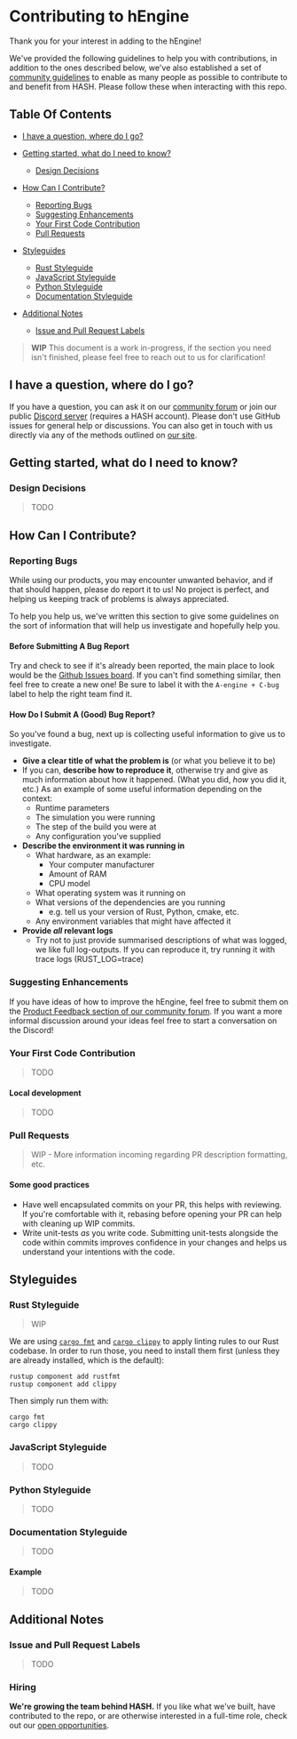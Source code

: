 [comment]: <> (This CONTRIBUTING guide was heavily inspired by the great one provided by the lovely folks at Atom [https://github.com/atom/atom/blob/master/CONTRIBUTING.md])

# Contributing to hEngine

Thank you for your interest in adding to the hEngine!

We've provided the following guidelines to help you with contributions, in addition to the ones described below, we've
also established a set of [community guidelines](https://hash.ai/legal/community) to enable as many people as possible
to contribute to and benefit from HASH. Please follow these when interacting with this repo.

## Table Of Contents

- [I have a question, where do I go?](#i-have-a-question--where-do-i-go-)

- [Getting started, what do I need to know?](#getting-started--what-do-i-need-to-know-)

  - [Design Decisions](#design-decisions)

- [How Can I Contribute?](#how-can-i-contribute-)

  - [Reporting Bugs](#reporting-bugs)
  - [Suggesting Enhancements](#suggesting-enhancements)
  - [Your First Code Contribution](#your-first-code-contribution)
  - [Pull Requests](#pull-requests)

- [Styleguides](#styleguides)

  - [Rust Styleguide](#rust-styleguide)
  - [JavaScript Styleguide](#javascript-styleguide)
  - [Python Styleguide](#python-styleguide)
  - [Documentation Styleguide](#documentation-styleguide)

- [Additional Notes](#additional-notes)
  - [Issue and Pull Request Labels](#issue-and-pull-request-labels)

> **WIP** This document is a work in-progress, if the section you need isn't finished, please feel free to reach out to us for clarification!

## I have a question, where do I go?

If you have a question, you can ask it on our [community forum](https://hash.community/) or join our public [Discord server](https://hash.ai/discord) (requires a HASH account). Please don't use GitHub issues for general help or discussions. You can also get in touch with us directly via any of the methods outlined on [our site](https://hash.ai/contact).

## Getting started, what do I need to know?

### Design Decisions

> TODO

## How Can I Contribute?

### Reporting Bugs

While using our products, you may encounter unwanted behavior, and if that should happen, please do report it to us! No project is perfect, and helping us keeping track of problems is always appreciated.

To help you help us, we've written this section to give some guidelines on the sort of information that will help us investigate and hopefully help you.

#### Before Submitting A Bug Report

Try and check to see if it's already been reported, the main place to look would be the [Github Issues board](https://github.com/hashintel/hash/issues). If you can't find something similar, then feel free to create a new one! Be sure to label it with the `A-engine + C-bug` label to help the right team find it.

#### How Do I Submit A (Good) Bug Report?

So you've found a bug, next up is collecting useful information to give us to investigate.

- **Give a clear title of what the problem is** (or what you believe it to be)
- If you can, **describe how to reproduce it**, otherwise try and give as much information about how it happened. (What you did, _how_ you did it, etc.) As an example of some useful information depending on the context:
  - Runtime parameters
  - The simulation you were running
  - The step of the build you were at
  - Any configuration you've supplied
- **Describe the environment it was running in**
  - What hardware, as an example:
    - Your computer manufacturer
    - Amount of RAM
    - CPU model
  - What operating system was it running on
  - What versions of the dependencies are you running
    - e.g. tell us your version of Rust, Python, cmake, etc.
  - Any environment variables that might have affected it
- **Provide _all_ relevant logs**
  - Try not to just provide summarised descriptions of what was logged, we like full log-outputs. If you can reproduce it, try running it with trace logs (RUST_LOG=trace)

### Suggesting Enhancements

If you have ideas of how to improve the hEngine, feel free to submit them on the [Product Feedback section of our community forum](https://community.hash.ai/c/product-feedback/2). If you want a more informal discussion around your ideas feel free to start a conversation on the Discord!

[comment]: <> (The following sections are comments until the wishlist section of the new website is live)
[comment]: <> (#### Before Submitting An Enhancement Suggestion)

[comment]: <> (> TODO)

[comment]: <> (#### How Do I Submit A &#40;Good&#41; Enhancement Suggestion?)

[comment]: <> (> TODO)

### Your First Code Contribution

> TODO

#### Local development

> TODO

### Pull Requests

> WIP - More information incoming regarding PR description formatting, etc.

#### Some good practices

- Have well encapsulated commits on your PR, this helps with reviewing. If you're comfortable with it, rebasing before opening your PR can help with cleaning up WIP commits.
- Write unit-tests _as_ you write code. Submitting unit-tests alongside the code within commits improves confidence in your changes and helps us understand your intentions with the code.

## Styleguides

[comment]: <> (Cross-link to global style guides for the repo when they're added)

### Rust Styleguide

> WIP

We are using [`cargo fmt`](https://github.com/rust-lang/rustfmt) and [`cargo clippy`](https://github.com/rust-lang/rust-clippy) to apply linting rules to our Rust codebase. In order to run those, you need to install them first (unless they are already installed, which is the default):

```shell
rustup component add rustfmt
rustup component add clippy
```

Then simply run them with:

```shell
cargo fmt
cargo clippy
```

### JavaScript Styleguide

> TODO

### Python Styleguide

> TODO

### Documentation Styleguide

> TODO

#### Example

> TODO

## Additional Notes

### Issue and Pull Request Labels

> TODO

### Hiring

**We're growing the team behind HASH.** If you like what we've built, have contributed to the repo, or are otherwise interested in a full-time role, check out our [open opportunities](hash.ai/careers).
